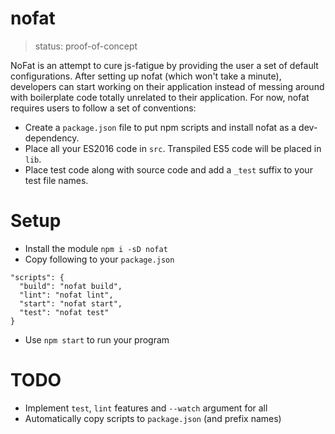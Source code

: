 # nofat

> status: proof-of-concept

NoFat is an attempt to cure js-fatigue by providing the user a set of default configurations. After setting up nofat (which won't take a minute), developers can start working on their application instead of messing around with boilerplate code totally unrelated to their application. For now, nofat requires users to follow a set of conventions:

 - Create a `package.json` file to put npm scripts and install nofat as a dev-dependency.
 - Place all your ES2016 code in `src`. Transpiled ES5 code will be placed in `lib`.
 - Place test code along with source code and add a `_test` suffix to your test file names.

# Setup

 - Install the module `npm i -sD nofat`
 - Copy following to your `package.json`

```
"scripts": {
  "build": "nofat build",
  "lint": "nofat lint",
  "start": "nofat start",
  "test": "nofat test"
}
```

 - Use `npm start` to run your program

# TODO

 - Implement `test`, `lint` features and `--watch` argument for all
 - Automatically copy scripts to `package.json` (and prefix names)
